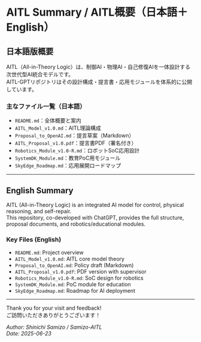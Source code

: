 # AITL Summary / AITL概要（日本語＋English）

## 日本語版概要

AITL（All-in-Theory Logic）は、制御AI・物理AI・自己修復AIを一体設計する次世代型AI統合モデルです。  
AITL-GPTリポジトリはその設計構成・提言書・応用モジュールを体系的に公開しています。

### 主なファイル一覧（日本語）

- `README.md`：全体概要と案内
- `AITL_Model_v1.0.md`：AITL理論構成
- `Proposal_to_OpenAI.md`：提言草案（Markdown）
- `AITL_Proposal_v1.0.pdf`：提言書PDF（署名付き）
- `Robotics_Module_v1.0-R.md`：ロボットSoC応用設計
- `SystemDK_Module.md`：教育PoC用モジュール
- `SkyEdge_Roadmap.md`：応用展開ロードマップ

---

## English Summary

AITL (All-in-Theory Logic) is an integrated AI model for control, physical reasoning, and self-repair.  
This repository, co-developed with ChatGPT, provides the full structure, proposal documents, and robotics/educational modules.

### Key Files (English)

- `README.md`: Project overview
- `AITL_Model_v1.0.md`: AITL core model theory
- `Proposal_to_OpenAI.md`: Policy draft (Markdown)
- `AITL_Proposal_v1.0.pdf`: PDF version with supervisor
- `Robotics_Module_v1.0-R.md`: SoC design for robotics
- `SystemDK_Module.md`: PoC module for education
- `SkyEdge_Roadmap.md`: Roadmap for AI deployment

---

Thank you for your visit and feedback!  
ご訪問いただきありがとうございます！

*Author: Shinichi Samizo / Samizo-AITL*  
*Date: 2025-06-23*
